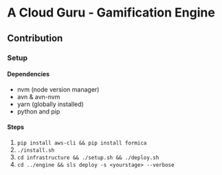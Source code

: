 # A Cloud Guru - Gamification Engine

## Contribution

### Setup
#### Dependencies
* nvm (node version manager)
* avn & avn-nvm
* yarn (globally installed)
* python and pip

#### Steps
1. `pip install aws-cli && pip install formica`
2. `./install.sh`
3. `cd infrastructure && ./setup.sh && ./deploy.sh`
4. `cd ../engine && sls deploy -s <yourstage> --verbose`
